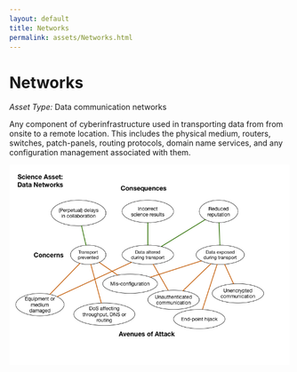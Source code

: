 ```yaml
---
layout: default
title: Networks
permalink: assets/Networks.html
---
```


# Networks

*Asset Type:*  Data communication networks

Any component of cyberinfrastructure used in transporting data from
from onsite to a remote location.  This includes the physical medium,
routers, switches, patch-panels, routing protocols, domain name
services, and any configuration management associated with them.

![Networks](../diagrams/Data%20Network.png)